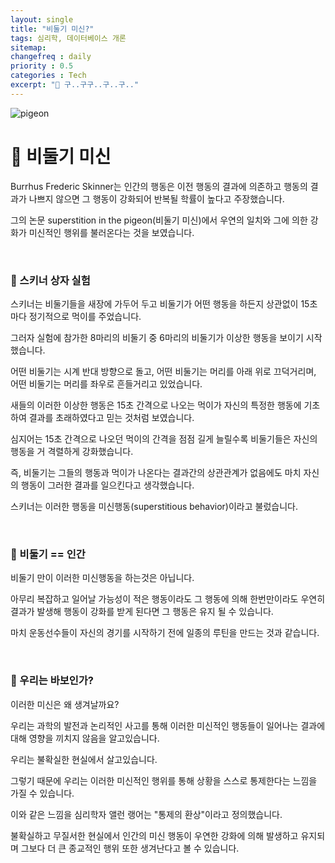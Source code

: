 ```yaml
---
layout: single
title: "비둘기 미신?"
tags: 심리학, 데이터베이스 개론
sitemap:
changefreq : daily
priority : 0.5
categories : Tech
excerpt: "📘 구..구구..구..구.."
---
```


![pigeon](https://user-images.githubusercontent.com/55569476/193788348-e3cdc91f-22f1-4acf-b4a9-21af92a59079.jpg)

# 📘 비둘기 미신
Burrhus Frederic Skinner는 인간의 행동은 이전 행동의 결과에 의존하고 행동의 결과가 나쁘지 않으면 그 행동이 강화되어 반복될 학률이 높다고 주장했습니다. 


그의 논문 superstition in the pigeon(비둘기 미신)에서 우연의 일치와 그에 의한 강화가 미신적인 행위를 불러온다는 것을 보였습니다.

<br>

### 📘 스키너 상자 실험
스키너는 비둘기들을 새장에 가두어 두고 비둘기가 어떤 행동을 하든지 상관없이 15초 마다 정기적으로 먹이를 주었습니다.  

그러자 실험에 참가한 8마리의 비둘기 중 6마리의 비둘기가 이상한 행동을 보이기 시작했습니다.  

어떤 비둘기는 시계 반대 방향으로 돌고, 어떤 비둘기는 머리를 아래 위로 끄덕거리며, 어떤 비둘기는 머리를 좌우로 흔들거리고 있었습니다.  

새들의 이러한 이상한 행동은 15초 간격으로 나오는 먹이가 자신의 특정한 행동에 기초하여 결과를 초래하였다고 믿는 것처럼 보였습니다.

심지어는 15초 간격으로 나오던 먹이의 간격을 점점 길게 늘릴수록 비둘기들은 자신의 행동을 거 격렬하게 강화했습니다.

즉, 비둘기는 그들의 행동과 먹이가 나온다는 결과간의 상관관계가 없음에도 마치 자신의 행동이 그러한 결과를 일으킨다고 생각했습니다.

스키너는 이러한 행동을 미신행동(superstitious behavior)이라고 불렀습니다.

<br>

### 📘 비둘기 == 인간

비둘기 만이 이러한 미신행동을 하는것은 아닙니다. 

아무리 복잡하고 일어날 가능성이 적은 행동이라도 그 행동에 의해 한번만이라도 우연히 결과가 발생해 행동이 강화를 받게 된다면 그 행동은 유지 될 수 있습니다.

마치 운동선수들이 자신의 경기를 시작하기 전에 일종의 루틴을 만드는 것과 같습니다.

<br>

### 📘 우리는 바보인가?

이러한 미신은 왜 생겨날까요?  

우리는 과학의 발전과 논리적인 사고를 통해 이러한 미신적인 행동들이 일어나는 결과에 대해 영향을 끼치지 않음을 알고있습니다.  

우리는 불확실한 현실에서 살고있습니다.  

그렇기 때문에 우리는 이러한 미신적인 행위를 통해 상황을 스스로 통제한다는 느낌을 가질 수 있습니다.  

이와 같은 느낌을 심리학자 앨런 랭어는 "통제의 환상"이라고 정의했습니다.

불확실하고 무질서한 현실에서 인간의 미신 행동이 우연한 강화에 의해 발생하고 유지되며 그보다 더 큰 종교적인 행위 또한 생겨난다고 볼 수 있습니다.



<br><br><br><br>
